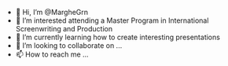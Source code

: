 - 👋 Hi, I’m @MargheGrn
- 👀 I’m interested attending a Master Program in International Screenwriting and Production
- 🌱 I’m currently learning how to create interesting presentations
- 💞️ I’m looking to collaborate on ...
- 📫 How to reach me ...

<!---
MargheGrn/MargheGrn is a ✨ special ✨ repository because its `README.md` (this file) appears on your GitHub profile.
You can click the Preview link to take a look at your changes.
--->
